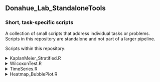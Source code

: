 ## Donahue_Lab_StandaloneTools
### Short, task-specific scripts  

A collection of small scripts that address individual tasks or problems. Scripts in this repository are standalone and not part of a larger pipeline.  
  
  

Scripts within this repository:  



<details>
<summary> KaplanMeier_Stratified.R </summary>

Kaplan Meier Plots with two groups - choose percentile to stratify (ex Median)

The output .csv:
| feature | p value | cutoff |
|-----:|-----:|-----:|

**Visualization:** Kaplan Meier plot

</details>



<details>
<summary> WilcoxonTest.R </summary>

Paired Wilcoxon Test (or unpaired) for multiple features.

The output .csv:
| feature | p value | median1 | median2 |
|-----:|-----:|-----:|-----:|

**Visualization:** Box plot w/ p value

</details>


<details>
<summary> TimeSeries.R </summary>

Time series line graph in 2x2 grid. Group color options and axis break option.

**Visualization:** Line graph

</details>




<details>
<summary> Heatmap_BubblePlot.R </summary>

Two common visualizations. *Coming soon.*

**Visualizations:** Heatmap and bubble plots

</details>


